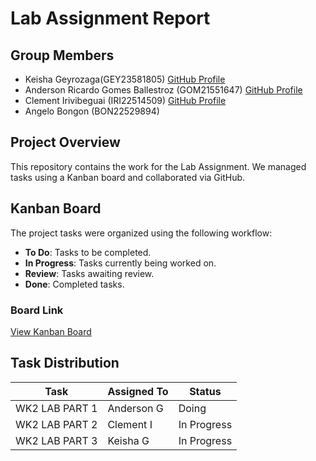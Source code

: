 # Lab Assignment Report

## Group Members
- Keisha Geyrozaga(GEY23581805) [GitHub Profile](https://github.com/MOMORII)
- Anderson Ricardo Gomes Ballestroz (GOM21551647) [GitHub Profile](https://github.com/AndersonRGB)
- Clement Irivibeguai (IRI22514509) [GitHub Profile](https://github.com/clems27)
- Angelo Bongon (BON22529894) 
  
## Project Overview
This repository contains the work for the Lab Assignment. We managed tasks using a Kanban board and collaborated via GitHub.

## Kanban Board
The project tasks were organized using the following workflow:
- **To Do**: Tasks to be completed.
- **In Progress**: Tasks currently being worked on.
- **Review**: Tasks awaiting review.
- **Done**: Completed tasks.
  
### Board Link
[View Kanban Board]([https://github.com/username/repository/projects/1](https://github.com/users/MOMORII/projects/1/views/1))

## Task Distribution
| Task | Assigned To | Status |
|--------------------|---------------|--------------|
| WK2 LAB PART 1 | Anderson G | Doing |
| WK2 LAB PART 2 | Clement I| In Progress |
| WK2 LAB PART 3 | Keisha G | In Progress |
